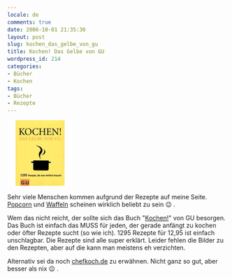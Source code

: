 ```yaml
---
locale: de
comments: true
date: 2006-10-01 21:35:30
layout: post
slug: kochen_das_gelbe_von_gu
title: Kochen! Das Gelbe von GU
wordpress_id: 214
categories:
- Bücher
- Kochen
tags:
- Bücher
- Rezepte
---
```


[![](/images/2006-10-01-kochen_das_gelbe_von_gu/kochen.png)](http://www.amazon.de/gp/product/3774263965?ie=UTF8&site-redirect=de&tag=wannawork-21&linkCode=as2&camp=1638&creative=6742&creativeASIN=3774263965)

Sehr viele Menschen kommen aufgrund der Rezepte auf meine Seite.
[Popcorn](http://blog.wannawork.de/index.php/2005/08/15/popcorn) und
[Waffeln](http://blog.wannawork.de/index.php/2005/12/26/waffeln) scheinen
wirklich beliebt zu sein :wink: .

Wem das nicht reicht, der sollte sich das Buch
"[Kochen!](http://www.amazon.de/gp/product/3774263965?ie=UTF8&site-redirect=de&tag=wannawork-21&linkCode=as2&camp=1638&creative=6742&creativeASIN=3774263965)"
von GU besorgen. Das Buch ist einfach das MUSS für jeden, der gerade anfängt zu
kochen oder öfter Rezepte sucht (so wie ich). 1295 Rezepte für 12,95 ist
einfach unschlagbar. Die Rezepte sind alle super erklärt. Leider fehlen die
Bilder zu den Rezepten, aber auf die kann man meistens eh verzichten.

Alternativ sei da noch [chefkoch.de](http://www.chefkoch.de/) zu erwähnen.
Nicht ganz so gut, aber besser als nix :wink: .
